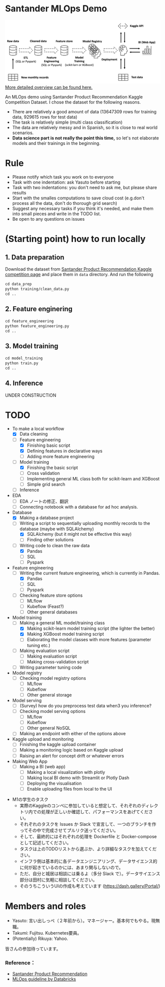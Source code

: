 # Santander MLOps Demo 

![Alt text](images/santander_mlops_design.png?raw=true "Overview")
[More detailed overview can be found here.](https://miro.com/app/board/uXjVKaGxblU=/?share_link_id=865469751187) 

An MLOps demo using Santander Product Recommendation Kaggle Competition Dataset. I chose the dataset for the following reasons. 
- There are relatively a good amount of data (13647309 rows for training data, 929615 rows for test data)
- The task is relatively simple (multi class classification)
- The data are relatively messy and in Spanish, so it is close to real world scenarios.
- **Data science part is not really the point this time,** so let's not elaborate models and their trainings in the beginning. 

# Rule
- Please notify which task you work on to everyone
- Task with one indentation: ask Yasuto before starting 
- Task with two indentations: you don't need to ask me, but please share results
- Start with the smalles computations to save cloud cost (e.g.don't process all the data, don't do thorough grid search)
- Suggest any necessary tasks if you think it's needed, and make them into small pieces and write in the TODO list. 
- Be open to any questions on issues

# (Starting point) how to run locally 
## 1. Data preparation
Download the dataset from [Santander Product Recommendation Kaggle competition page](https://www.kaggle.com/c/santander-product-recommendation) and place them in `data` directory. And run the following
```
cd data_prep
python training/clean_data.py 
cd ..
```
## 2. Feature enginering
```
cd feature_engineering
python feature_engineering.py 
cd ..
```
## 3. Model training
```
cd model_training
python train.py 
cd ..
```
## 4. Inference
UNDER  CONSTRUCTION


# TODO
- To make a local workflow
  - [x] Data cleaning 
  - [ ] Feature engineering
    - [x] Finishing basic script
    - [x] Defining features in declarative ways
    - [ ] Adding more feature engineering
  - [ ] Model training
      - [x] Finishing the basic script
      - [ ] Cross validation
      - [ ] Implementing general ML class both for scikit-learn and XGBoost
      - [ ] Simple grid search
  - [ ] Inference
- EDA
  - [ ] EDA ノートの修正、翻訳
  - [ ] Connecting notebook with a database for ad hoc analysis. 
- Database
  - [x] Making a database project
  - [ ] Writing a script to sequentially uploading monthly records to the database (maybe with SQLAlchemy)
    - [x] SQLAlchemy (but it might not be effective this way)
    - [ ] Finding other solutions
  - [ ] Writing code to clean the raw data
    - [x] Pandas
    - [ ] SQL 
    - [ ] Pyspark
- Feature engineering
  - [ ] Writing the current feature engineering, which is currently in Pandas.
    - [x] Pandas
    - [ ] SQL 
    - [ ] Pyspark
  - [ ] Checking feature store options
    - [ ] MLflow
    - [ ] Kubeflow (Feast?)
    - [ ] Other general databases
- Model training
  - [ ] Making a general ML model/training class 
    - [x] Making scikit-learn model training script (the lighter the better)
    - [x] Making XGBoost model training script
    - [ ] Elaborating the model classes with more features (parameter tuning etc.)
  - [ ] Making evaluation script
    - [ ] Making evaluation script
    - [ ] Making cross-validation script
  - [ ] Writing parameter tuning code
- Model registry
  - [ ] Checking model registry options
    - [ ] MLflow 
    - [ ] Kubeflow
    - [ ] Other general storage
- Model serving
  - [ ] (Survey) how do you preprocess test data when3 you inference?
  - [ ] Checking model serving options
    - [ ] MLflow 
    - [ ] Kubeflow
    - [ ] Other general NoSQL
  - [ ] Making an endpoint with either of the options above
- Kaggle upload and monitoring
  - [ ] Finishing the kaggle upload container
  - [ ] Making a monitoring logic based on Kaggle upload
  - [ ] Raising an alert for concept drift or whatever errors
- Making Web App
  - [ ] Making a BI (web app) 
    - [ ] Making a local visualization with plotly 
    - [ ] Making local BI demo with Streamlit or Plotly Dash
    - [ ] Deploying the visualisation
    - [ ] Enable uploading files from local to the UI

* M1の学生のタスク
  * 実際のKaggleのコンペに参加していると想定して、それぞれのディレクトリ内での処理が正しいか確認して、パフォーマンスをあげてください。
  * それぞれのタスクを Issues か Slack で宣言して、一つのブランチを作ってその中で完成させてプルリク送ってください。
  * そして、最終的にはそれぞれの処理を Dockerfile と Docker-compose として記述してください。
  * タスクは上のTODOリストから選ぶか、より詳細なタスクを加えてください。
  * インフラ側は基本的に各データエンジニアリング、データサイエンス的に何が起きているのかには、あまり関与しないので。
  * ただ、自分と城居は相談には乗るよ（多分 Slack で）。データサイエンス部分は田村に気軽に相談してください。
  * そのうちこういうUIの作成も考えています (https://dash.gallery/Portal/)


# Members and roles
- Yasuto: 言い出しっぺ（２年前から）。マネージャー。基本何でもやる。現無職。
- Takumi: Fujitsu. Kubernetes要員。
- (Potentially) Rikuya: Yahoo.

皆さんの参加待っています。

### Reference：
* [Santander Product Recommendation](https://www.kaggle.com/c/santander-product-recommendation)
* [MLOps guideline by Databricks](https://www.databricks.com/resources/ebook/the-big-book-of-mlops)